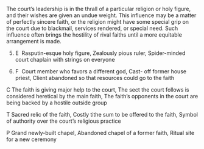 The court’s leadership is in the thrall of a particular religion or holy figure, and their wishes are given an undue weight. This influence may be a matter of perfectly sincere faith, or the religion might have some special grip on the court due to blackmail, services rendered, or special need. Such influence often brings the hostility of rival faiths until a more equitable arrangement is made.

5.  E  Rasputin-esque holy figure, Zealously pious ruler, Spider-minded court chaplain with strings on everyone
    
6.  F  Court member who favors a different god, Cast- off former house priest, Client abandoned so that resources could go to the faith
    

C The faith is giving major help to the court, The sect the court follows is considered heretical by the main faith, The faith’s opponents in the court are being backed by a hostile outside group

T Sacred relic of the faith, Costly tithe sum to be offered to the faith, Symbol of authority over the court’s religious practice

P Grand newly-built chapel, Abandoned chapel of a former faith, Ritual site for a new ceremony